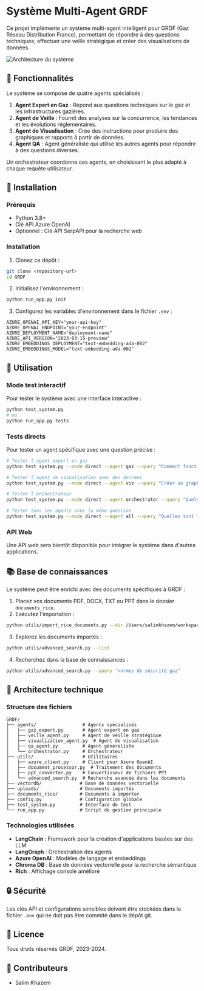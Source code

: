 # Système Multi-Agent GRDF

Ce projet implémente un système multi-agent intelligent pour GRDF (Gaz Réseau Distribution France), permettant de répondre à des questions techniques, effectuer une veille stratégique et créer des visualisations de données.

![Architecture du système](https://i.imgur.com/5XFVmk7.png)

## 🚀 Fonctionnalités

Le système se compose de quatre agents spécialisés :

1. **Agent Expert en Gaz** : Répond aux questions techniques sur le gaz et les infrastructures gazières.
2. **Agent de Veille** : Fournit des analyses sur la concurrence, les tendances et les évolutions réglementaires.
3. **Agent de Visualisation** : Crée des instructions pour produire des graphiques et rapports à partir de données.
4. **Agent QA** : Agent généraliste qui utilise les autres agents pour répondre à des questions diverses.

Un orchestrateur coordonne ces agents, en choisissant le plus adapté à chaque requête utilisateur.

## 💾 Installation

### Prérequis
- Python 3.8+ 
- Clé API Azure OpenAI
- Optionnel : Clé API SerpAPI pour la recherche web

### Installation

1. Clonez ce dépôt :
```bash
git clone <repository-url>
cd GRDF
```

2. Initialisez l'environnement :
```bash
python run_app.py init
```

3. Configurez les variables d'environnement dans le fichier `.env` :
```
AZURE_OPENAI_API_KEY="your-api-key"
AZURE_OPENAI_ENDPOINT="your-endpoint"
AZURE_DEPLOYMENT_NAME="deployment-name"
AZURE_API_VERSION="2023-03-15-preview"
AZURE_EMBEDDINGS_DEPLOYMENT="text-embedding-ada-002"
AZURE_EMBEDDINGS_MODEL="text-embedding-ada-002"
```

## 📖 Utilisation

### Mode test interactif

Pour tester le système avec une interface interactive :

```bash
python test_system.py
# ou
python run_app.py tests
```

### Tests directs

Pour tester un agent spécifique avec une question précise :

```bash
# Tester l'agent expert en gaz
python test_system.py --mode direct --agent gaz --query "Comment fonctionne le réseau de distribution de gaz?"

# Tester l'agent de visualisation avec des données
python test_system.py --mode direct --agent viz --query "Créer un graphique de consommation" --data "Jan:100, Fév:120, Mar:90"

# Tester l'orchestrateur
python test_system.py --mode direct --agent orchestrator --query "Quels sont les concurrents de GRDF?"

# Tester tous les agents avec la même question
python test_system.py --mode direct --agent all --query "Quelles sont les normes de sécurité pour les installations de gaz?"
```

### API Web

Une API web sera bientôt disponible pour intégrer le système dans d'autres applications.

## 📚 Base de connaissances

Le système peut être enrichi avec des documents spécifiques à GRDF :

1. Placez vos documents PDF, DOCX, TXT ou PPT dans le dossier `documents_rice`.
2. Exécutez l'importation :
```bash
python utils/import_rice_documents.py --dir /Users/salimkhazem/workspace/AgenticAI/GRDF/documents_rice
```

3. Explorez les documents importés :
```bash
python utils/advanced_search.py --list
```

4. Recherchez dans la base de connaissances :
```bash
python utils/advanced_search.py --query "normes de sécurité gaz"
```

## 🧩 Architecture technique

### Structure des fichiers

```
GRDF/
├── agents/                 # Agents spécialisés
│   ├── gaz_expert.py       # Agent expert en gaz
│   ├── veille_agent.py     # Agent de veille stratégique
│   ├── visualization_agent.py  # Agent de visualisation
│   ├── qa_agent.py         # Agent généraliste
│   └── orchestrator.py     # Orchestrateur
├── utils/                  # Utilitaires
│   ├── azure_client.py     # Client pour Azure OpenAI
│   ├── document_processor.py  # Traitement des documents
│   ├── ppt_converter.py    # Convertisseur de fichiers PPT
│   └── advanced_search.py  # Recherche avancée dans les documents
├── vectordb/              # Base de données vectorielle
├── uploads/               # Documents importés
├── documents_rice/        # Documents à importer
├── config.py              # Configuration globale
├── test_system.py         # Interface de test
└── run_app.py             # Script de gestion principale
```

### Technologies utilisées

- **LangChain** : Framework pour la création d'applications basées sur des LLM
- **LangGraph** : Orchestration des agents
- **Azure OpenAI** : Modèles de langage et embeddings
- **Chroma DB** : Base de données vectorielle pour la recherche sémantique
- **Rich** : Affichage console amélioré

## 🔒 Sécurité

Les clés API et configurations sensibles doivent être stockées dans le fichier `.env` qui ne doit pas être commité dans le dépôt git.

## 📝 Licence

Tous droits réservés GRDF, 2023-2024.

## 👥 Contributeurs

- Salim Khazem

